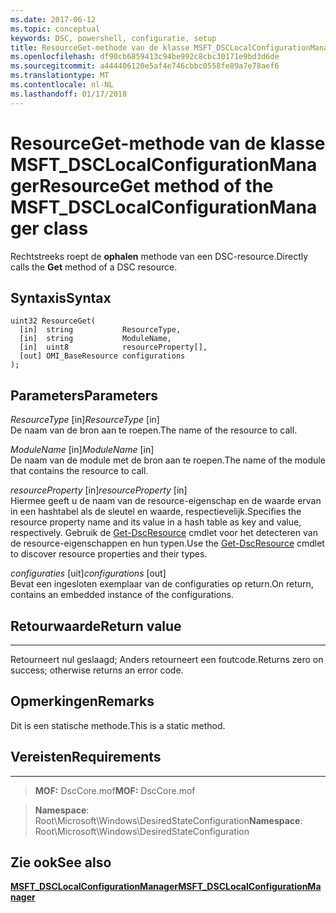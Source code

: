 ```yaml
---
ms.date: 2017-06-12
ms.topic: conceptual
keywords: DSC, powershell, configuratie, setup
title: ResourceGet-methode van de klasse MSFT_DSCLocalConfigurationManager
ms.openlocfilehash: df90cb6859413c94be992c8cbc30171e9bd3d6de
ms.sourcegitcommit: a444406120e5af4e746cbbc0558fe89a7e78aef6
ms.translationtype: MT
ms.contentlocale: nl-NL
ms.lasthandoff: 01/17/2018
---
```

# <a name="resourceget-method-of-the-msftdsclocalconfigurationmanager-class"></a><span data-ttu-id="902db-103">ResourceGet-methode van de klasse MSFT_DSCLocalConfigurationManager</span><span class="sxs-lookup"><span data-stu-id="902db-103">ResourceGet method of the MSFT_DSCLocalConfigurationManager class</span></span>

<span data-ttu-id="902db-104">Rechtstreeks roept de **ophalen** methode van een DSC-resource.</span><span class="sxs-lookup"><span data-stu-id="902db-104">Directly calls the **Get** method of a DSC resource.</span></span>

<a name="syntax"></a><span data-ttu-id="902db-105">Syntaxis</span><span class="sxs-lookup"><span data-stu-id="902db-105">Syntax</span></span>
------

```mof
uint32 ResourceGet(
  [in]  string           ResourceType,
  [in]  string           ModuleName,
  [in]  uint8            resourceProperty[],
  [out] OMI_BaseResource configurations
);
```

<a name="parameters"></a><span data-ttu-id="902db-106">Parameters</span><span class="sxs-lookup"><span data-stu-id="902db-106">Parameters</span></span>
----------

<span data-ttu-id="902db-107">*ResourceType* \[in\]</span><span class="sxs-lookup"><span data-stu-id="902db-107">*ResourceType* \[in\]</span></span>  
<span data-ttu-id="902db-108">De naam van de bron aan te roepen.</span><span class="sxs-lookup"><span data-stu-id="902db-108">The name of the resource to call.</span></span>

<span data-ttu-id="902db-109">*ModuleName* \[in\]</span><span class="sxs-lookup"><span data-stu-id="902db-109">*ModuleName* \[in\]</span></span>  
<span data-ttu-id="902db-110">De naam van de module met de bron aan te roepen.</span><span class="sxs-lookup"><span data-stu-id="902db-110">The name of the module that contains the resource to call.</span></span>

<span data-ttu-id="902db-111">*resourceProperty* \[in\]</span><span class="sxs-lookup"><span data-stu-id="902db-111">*resourceProperty* \[in\]</span></span>  
<span data-ttu-id="902db-112">Hiermee geeft u de naam van de resource-eigenschap en de waarde ervan in een hashtabel als de sleutel en waarde, respectievelijk.</span><span class="sxs-lookup"><span data-stu-id="902db-112">Specifies the resource property name and its value in a hash table as key and value, respectively.</span></span> <span data-ttu-id="902db-113">Gebruik de [Get-DscResource](https://technet.microsoft.com/en-us/library/dn521625.aspx) cmdlet voor het detecteren van de resource-eigenschappen en hun typen.</span><span class="sxs-lookup"><span data-stu-id="902db-113">Use the [Get-DscResource](https://technet.microsoft.com/en-us/library/dn521625.aspx) cmdlet to discover resource properties and their types.</span></span>

<span data-ttu-id="902db-114">*configuraties* \[uit\]</span><span class="sxs-lookup"><span data-stu-id="902db-114">*configurations* \[out\]</span></span>  
<span data-ttu-id="902db-115">Bevat een ingesloten exemplaar van de configuraties op return.</span><span class="sxs-lookup"><span data-stu-id="902db-115">On return, contains an embedded instance of the configurations.</span></span>

## <a name="return-value"></a><span data-ttu-id="902db-116">Retourwaarde</span><span class="sxs-lookup"><span data-stu-id="902db-116">Return value</span></span>
------------

<span data-ttu-id="902db-117">Retourneert nul geslaagd; Anders retourneert een foutcode.</span><span class="sxs-lookup"><span data-stu-id="902db-117">Returns zero on success; otherwise returns an error code.</span></span>

## <a name="remarks"></a><span data-ttu-id="902db-118">Opmerkingen</span><span class="sxs-lookup"><span data-stu-id="902db-118">Remarks</span></span>

<span data-ttu-id="902db-119">Dit is een statische methode.</span><span class="sxs-lookup"><span data-stu-id="902db-119">This is a static method.</span></span>

## <a name="requirements"></a><span data-ttu-id="902db-120">Vereisten</span><span class="sxs-lookup"><span data-stu-id="902db-120">Requirements</span></span>
------------
><span data-ttu-id="902db-121">**MOF:** DscCore.mof</span><span class="sxs-lookup"><span data-stu-id="902db-121">**MOF:** DscCore.mof</span></span>

><span data-ttu-id="902db-122">**Namespace**: Root\Microsoft\Windows\DesiredStateConfiguration</span><span class="sxs-lookup"><span data-stu-id="902db-122">**Namespace**: Root\Microsoft\Windows\DesiredStateConfiguration</span></span>


## <a name="see-also"></a><span data-ttu-id="902db-123">Zie ook</span><span class="sxs-lookup"><span data-stu-id="902db-123">See also</span></span>


[<span data-ttu-id="902db-124">**MSFT_DSCLocalConfigurationManager**</span><span class="sxs-lookup"><span data-stu-id="902db-124">**MSFT_DSCLocalConfigurationManager**</span></span>](msft-dsclocalconfigurationmanager.md)


 

 



